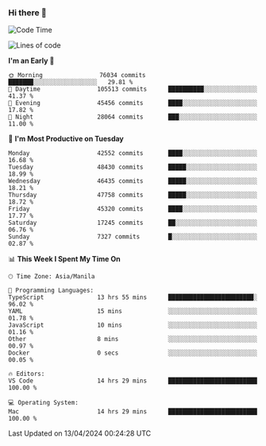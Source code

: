 ### Hi there 👋

<!--START_SECTION:waka-->
![Code Time](http://img.shields.io/badge/Code%20Time-5%2C035%20hrs%2031%20mins-blue)

![Lines of code](https://img.shields.io/badge/From%20Hello%20World%20I%27ve%20Written-113.2%20million%20lines%20of%20code-blue)

**I'm an Early 🐤** 

```text
🌞 Morning                76034 commits       ███████░░░░░░░░░░░░░░░░░░   29.81 % 
🌆 Daytime                105513 commits      ██████████░░░░░░░░░░░░░░░   41.37 % 
🌃 Evening                45456 commits       ████░░░░░░░░░░░░░░░░░░░░░   17.82 % 
🌙 Night                  28064 commits       ███░░░░░░░░░░░░░░░░░░░░░░   11.00 % 
```
📅 **I'm Most Productive on Tuesday** 

```text
Monday                   42552 commits       ████░░░░░░░░░░░░░░░░░░░░░   16.68 % 
Tuesday                  48430 commits       █████░░░░░░░░░░░░░░░░░░░░   18.99 % 
Wednesday                46435 commits       █████░░░░░░░░░░░░░░░░░░░░   18.21 % 
Thursday                 47758 commits       █████░░░░░░░░░░░░░░░░░░░░   18.72 % 
Friday                   45320 commits       ████░░░░░░░░░░░░░░░░░░░░░   17.77 % 
Saturday                 17245 commits       ██░░░░░░░░░░░░░░░░░░░░░░░   06.76 % 
Sunday                   7327 commits        █░░░░░░░░░░░░░░░░░░░░░░░░   02.87 % 
```


📊 **This Week I Spent My Time On** 

```text
🕑︎ Time Zone: Asia/Manila

💬 Programming Languages: 
TypeScript               13 hrs 55 mins      ████████████████████████░   96.02 % 
YAML                     15 mins             ░░░░░░░░░░░░░░░░░░░░░░░░░   01.78 % 
JavaScript               10 mins             ░░░░░░░░░░░░░░░░░░░░░░░░░   01.16 % 
Other                    8 mins              ░░░░░░░░░░░░░░░░░░░░░░░░░   00.97 % 
Docker                   0 secs              ░░░░░░░░░░░░░░░░░░░░░░░░░   00.05 % 

🔥 Editors: 
VS Code                  14 hrs 29 mins      █████████████████████████   100.00 % 

💻 Operating System: 
Mac                      14 hrs 29 mins      █████████████████████████   100.00 % 
```


 Last Updated on 13/04/2024 00:24:28 UTC
<!--END_SECTION:waka-->


<!--
**rad182/rad182** is a ✨ _special_ ✨ repository because its `README.md` (this file) appears on your GitHub profile.

Here are some ideas to get you started:

- 🔭 I’m currently working on ...
- 🌱 I’m currently learning ...
- 👯 I’m looking to collaborate on ...
- 🤔 I’m looking for help with ...
- 💬 Ask me about ...
- 📫 How to reach me: ...
- 😄 Pronouns: ...
- ⚡ Fun fact: ...
-->

